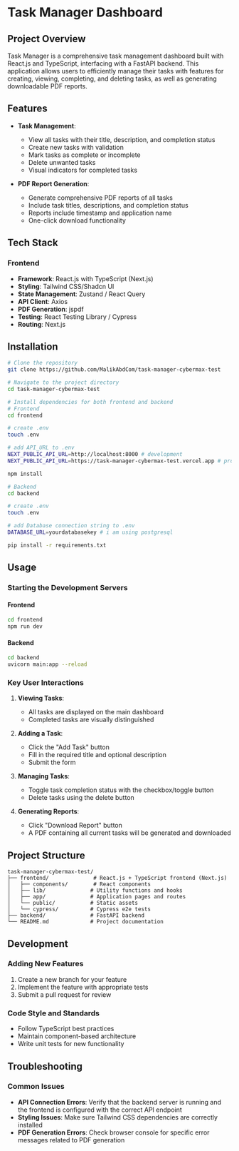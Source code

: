 # Task Manager Dashboard

## Project Overview

Task Manager is a comprehensive task management dashboard built with React.js and TypeScript, interfacing with a FastAPI backend. This application allows users to efficiently manage their tasks with features for creating, viewing, completing, and deleting tasks, as well as generating downloadable PDF reports.

## Features

- **Task Management**:

  - View all tasks with their title, description, and completion status
  - Create new tasks with validation
  - Mark tasks as complete or incomplete
  - Delete unwanted tasks
  - Visual indicators for completed tasks

- **PDF Report Generation**:
  - Generate comprehensive PDF reports of all tasks
  - Include task titles, descriptions, and completion status
  - Reports include timestamp and application name
  - One-click download functionality

## Tech Stack

### Frontend

- **Framework**: React.js with TypeScript (Next.js)
- **Styling**: Tailwind CSS/Shadcn UI
- **State Management**: Zustand / React Query
- **API Client**: Axios
- **PDF Generation**: jspdf
- **Testing**: React Testing Library / Cypress
- **Routing**: Next.js

## Installation

```bash
# Clone the repository
git clone https://github.com/MalikAbdCom/task-manager-cybermax-test

# Navigate to the project directory
cd task-manager-cybermax-test

# Install dependencies for both frontend and backend
# Frontend
cd frontend

# create .env
touch .env

# add API_URL to .env
NEXT_PUBLIC_API_URL=http://localhost:8000 # development
NEXT_PUBLIC_API_URL=https://task-manager-cybermax-test.vercel.app # production

npm install

# Backend
cd backend

# create .env
touch .env

# add Database connection string to .env
DATABASE_URL=yourdatabasekey # i am using postgresql

pip install -r requirements.txt
```

## Usage

### Starting the Development Servers

#### Frontend

```bash
cd frontend
npm run dev
```

#### Backend

```bash
cd backend
uvicorn main:app --reload
```

### Key User Interactions

1. **Viewing Tasks**:

   - All tasks are displayed on the main dashboard
   - Completed tasks are visually distinguished

2. **Adding a Task**:

   - Click the "Add Task" button
   - Fill in the required title and optional description
   - Submit the form

3. **Managing Tasks**:

   - Toggle task completion status with the checkbox/toggle button
   - Delete tasks using the delete button

4. **Generating Reports**:
   - Click "Download Report" button
   - A PDF containing all current tasks will be generated and downloaded

## Project Structure

```
task-manager-cybermax-test/
├── frontend/              # React.js + TypeScript frontend (Next.js)
│   ├── components/        # React components
│   ├── lib/              # Utility functions and hooks
│   ├── app/              # Application pages and routes
│   └── public/           # Static assets
│   └── cypress/          # Cypress e2e tests
├── backend/              # FastAPI backend
└── README.md             # Project documentation
```

## Development

### Adding New Features

1. Create a new branch for your feature
2. Implement the feature with appropriate tests
3. Submit a pull request for review

### Code Style and Standards

- Follow TypeScript best practices
- Maintain component-based architecture
- Write unit tests for new functionality

## Troubleshooting

### Common Issues

- **API Connection Errors**: Verify that the backend server is running and the frontend is configured with the correct API endpoint
- **Styling Issues**: Make sure Tailwind CSS dependencies are correctly installed
- **PDF Generation Errors**: Check browser console for specific error messages related to PDF generation

